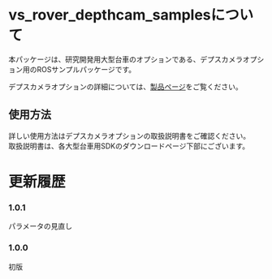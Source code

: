# vs_rover_depthcam_samplesについて
本パッケージは、研究開発用大型台車のオプションである、デプスカメラオプション用のROSサンプルパッケージです。  

デプスカメラオプションの詳細については、[製品ページ](https://www.vstone.co.jp/products/wheelrobot/rover_option.html)をご覧ください。

## 使用方法

詳しい使用方法はデプスカメラオプションの取扱説明書をご確認ください。  
取扱説明書は、各大型台車用SDKのダウンロードページ下部にございます。

# 更新履歴
### 1.0.1
パラメータの見直し  

### 1.0.0  
初版